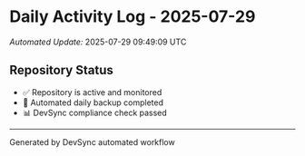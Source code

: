 # Daily Activity Log - 2025-07-29

*Automated Update:* 2025-07-29 09:49:09 UTC

## Repository Status
- ✅ Repository is active and monitored
- 🔄 Automated daily backup completed
- 📊 DevSync compliance check passed

---
Generated by DevSync automated workflow
